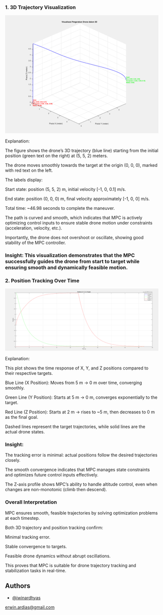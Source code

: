 ### 1. 3D Trajectory Visualization

![image](https://github.com/iwinardhyas/MATLAB/blob/main/drone3/img/1.png)

Explanation:

The figure shows the drone’s 3D trajectory (blue line) starting from the initial position (green text on the right) at (5, 5, 2) meters.

The drone moves smoothly towards the target at the origin (0, 0, 0), marked with red text on the left.

The labels display:

Start state: position (5, 5, 2) m, initial velocity [-1, 0, 0.1] m/s.

End state: position (0, 0, 0) m, final velocity approximately [-1, 0, 0] m/s.

Total time: ~46.98 seconds to complete the maneuver.

The path is curved and smooth, which indicates that MPC is actively optimizing control inputs to ensure stable drone motion under constraints (acceleration, velocity, etc.).

Importantly, the drone does not overshoot or oscillate, showing good stability of the MPC controller.

### Insight: This visualization demonstrates that the MPC successfully guides the drone from start to target while ensuring smooth and dynamically feasible motion.

### 2. Position Tracking Over Time

![image](https://github.com/iwinardhyas/MATLAB/blob/main/drone3/img/2.png)

Explanation:

This plot shows the time response of X, Y, and Z positions compared to their respective targets.

Blue Line (X Position): Moves from 5 m → 0 m over time, converging smoothly.

Green Line (Y Position): Starts at 5 m → 0 m, converges exponentially to the target.

Red Line (Z Position): Starts at 2 m → rises to ~5 m, then decreases to 0 m as the final goal.

Dashed lines represent the target trajectories, while solid lines are the actual drone states.

### Insight:

The tracking error is minimal: actual positions follow the desired trajectories closely.

The smooth convergence indicates that MPC manages state constraints and optimizes future control inputs effectively.

The Z-axis profile shows MPC’s ability to handle altitude control, even when changes are non-monotonic (climb then descend).

### Overall Interpretation

MPC ensures smooth, feasible trajectories by solving optimization problems at each timestep.

Both 3D trajectory and position tracking confirm:

Minimal tracking error.

Stable convergence to targets.

Feasible drone dynamics without abrupt oscillations.

This proves that MPC is suitable for drone trajectory tracking and stabilization tasks in real-time.
## Authors

- [@iwinardhyas](https://www.github.com/iwinardhyas)

erwin.ardias@gmail.com